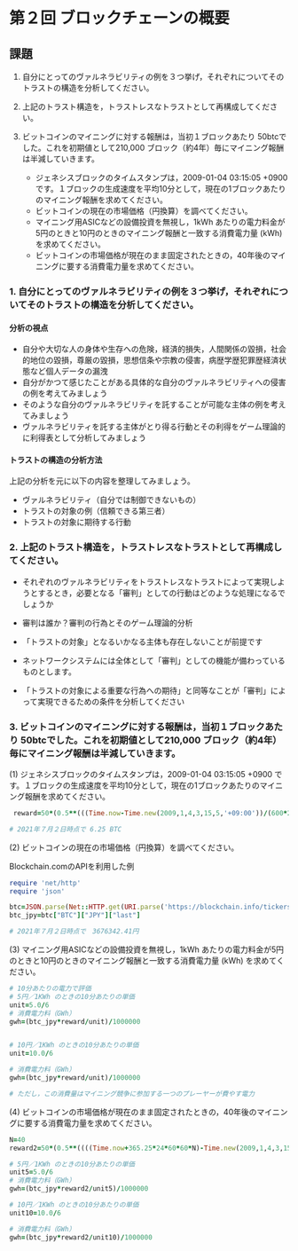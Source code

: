 # 第２回 ブロックチェーンの概要

## 課題

1. 自分にとってのヴァルネラビリティの例を３つ挙げ，それぞれについてそのトラストの構造を分析してください。
1. 上記のトラスト構造を，トラストレスなトラストとして再構成してください。
1. ビットコインのマイニングに対する報酬は，当初１ブロックあたり 50btcでした。これを初期値として210,000 ブロック（約4年）毎にマイニング報酬は半減していきます。

	* ジェネシスブロックのタイムスタンプは，2009-01-04 03:15:05 +0900 です。１ブロックの生成速度を平均10分として，現在の1ブロックあたりのマイニング報酬を求めてください。
	* ビットコインの現在の市場価格（円換算）を調べてください。
	* マイニング用ASICなどの設備投資を無視し，1kWh あたりの電力料金が5円のときと10円のときのマイニング報酬と一致する消費電力量 (kWh) を求めてください。
	* ビットコインの市場価格が現在のまま固定されたときの，40年後のマイニングに要する消費電力量を求めてください。


### 1. 自分にとってのヴァルネラビリティの例を３つ挙げ，それぞれについてそのトラストの構造を分析してください。

#### 分析の視点

* 自分や大切な人の身体や生存への危険，経済的損失，人間関係の毀損，社会的地位の毀損，尊厳の毀損，思想信条や宗教の侵害，病歴学歴犯罪歴経済状態など個人データの漏洩
* 自分がかつて感じたことがある具体的な自分のヴァルネラビリティへの侵害の例を考えてみましょう
* そのような自分のヴァルネラビリティを託することが可能な主体の例を考えてみましょう
* ヴァルネラビリティを託する主体がとり得る行動とその利得をゲーム理論的に利得表として分析してみましょう

#### トラストの構造の分析方法

上記の分析を元に以下の内容を整理してみましょう。

* ヴァルネラビリティ（自分では制御できないもの）
* トラストの対象の例（信頼できる第三者）
* トラストの対象に期待する行動

### 2. 上記のトラスト構造を，トラストレスなトラストとして再構成してください。

* それぞれのヴァルネラビリティをトラストレスなトラストによって実現しようとするとき，必要となる「審判」としての行動はどのような処理になるでしょうか
* 審判は誰か？審判の行為とそのゲーム理論的分析

* 「トラストの対象」となるいかなる主体も存在しないことが前提です
* ネットワークシステムには全体として「審判」としての機能が備わっているものとします。
* 「トラストの対象による重要な行為への期待」と同等なことが「審判」によって実現できるための条件を分析してください

### 3. ビットコインのマイニングに対する報酬は，当初１ブロックあたり 50btcでした。これを初期値として210,000 ブロック（約4年）毎にマイニング報酬は半減していきます。

(1)  ジェネシスブロックのタイムスタンプは，2009-01-04 03:15:05 +0900 です。１ブロックの生成速度を平均10分として，現在の1ブロックあたりのマイニング報酬を求めてください。

```ruby
 reward=50*(0.5**(((Time.now-Time.new(2009,1,4,3,15,5,'+09:00'))/(600*210000)).floor))

# 2021年７月２日時点で 6.25 BTC
```

(2) ビットコインの現在の市場価格（円換算）を調べてください。

Blockchain.comのAPIを利用した例

```ruby
require 'net/http'
require 'json'

btc=JSON.parse(Net::HTTP.get(URI.parse('https://blockchain.info/tickers')).gsub("\n",''))
btc_jpy=btc["BTC"]["JPY"]["last"]

# 2021年７月２日時点で　3676342.41円
```

(3) マイニング用ASICなどの設備投資を無視し，1kWh あたりの電力料金が5円のときと10円のときのマイニング報酬と一致する消費電力量 (kWh) を求めてください。


```ruby
# 10分あたりの電力で評価
# 5円／1KWh のときの10分あたりの単価
unit=5.0/6
# 消費電力料（GWh）
gwh=(btc_jpy*reward/unit)/1000000


# 10円／1KWh のときの10分あたりの単価
unit=10.0/6

# 消費電力料（GWh）
gwh=(btc_jpy*reward/unit)/1000000

# ただし，この消費量はマイニング競争に参加する一つのプレーヤーが費やす電力
```

(4) ビットコインの市場価格が現在のまま固定されたときの，40年後のマイニングに要する消費電力量を求めてください。
	
```ruby
N=40
reward2=50*(0.5**((((Time.now+365.25*24*60*60*N)-Time.new(2009,1,4,3,15,5,'+09:00'))/(600*210000)).floor))

# 5円／1KWh のときの10分あたりの単価
unit5=5.0/6
# 消費電力料（GWh）
gwh=(btc_jpy*reward2/unit5)/1000000

# 10円／1KWh のときの10分あたりの単価
unit10=10.0/6

# 消費電力料（GWh）
gwh=(btc_jpy*reward2/unit10)/1000000


```


